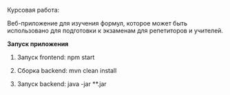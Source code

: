 Курсовая работа:

Веб-приложение для изучения формул, которое может быть использовано для подготовки к экзаменам для репетиторов и учителей. 

**Запуск приложения**
1. Запуск frontend: npm start

2. Сборка backend: mvn clean install

3. Запуск backend: java -jar **.jar
